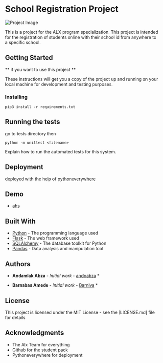 # School Registration Project
![Project Image](static/img/project.png)

This is a project for the ALX program specialization. This project is intended for the registration of students online with their school id from anywhere to a specific school.

## Getting Started

** if you want to use this project **

These instructions will get you a copy of the project up and running on your local machine for development and testing purposes.


### Installing

```
pip3 install -r requirements.txt
```

## Running the tests

go to tests directory then

```
python -m unittest <filename>
```

Explain how to run the automated tests for this system.

## Deployment

deployed with the help of [pythoneverywhere](pythoneverywhere.com)

## Demo

* [ahs](http://ahs.pythonanywhere.com/)


## Built With

* [Python](https://www.python.org/) - The programming language used
* [Flask](https://flask.palletsprojects.com/) - The web framework used
* [SQLAlchemy](https://www.sqlalchemy.org/) - The database toolkit for Python
* [Pandas](https://pandas.pydata.org/) - Data analysis and manipulation tool

## Authors

* **Andamlak Abza** - *Initial work* - [andoabza](https://github.com/andoabza) * 

* **Barnabas Amede** - *Initial work* - [Barniva](https://github.com/Barniva) *

## License

This project is licensed under the MIT License - see the [LICENSE.md] file for details

## Acknowledgments

* The Alx Team for everything
* Github for the student pack
* Pythoneverywhere for deployment